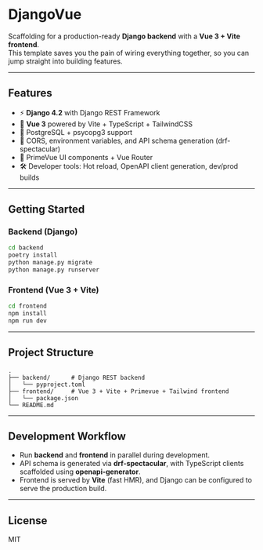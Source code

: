 # DjangoVue

Scaffolding for a production-ready **Django backend** with a **Vue 3 + Vite frontend**.  
This template saves you the pain of wiring everything together, so you can jump straight into building features.

---

## Features

- ⚡ **Django 4.2** with Django REST Framework  
- 🎨 **Vue 3** powered by Vite + TypeScript + TailwindCSS  
- 🔌 PostgreSQL + psycopg3 support  
- 🔐 CORS, environment variables, and API schema generation (drf-spectacular)  
- 🧩 PrimeVue UI components + Vue Router  
- 🛠 Developer tools: Hot reload, OpenAPI client generation, dev/prod builds  

---

## Getting Started

### Backend (Django)
```bash
cd backend
poetry install
python manage.py migrate
python manage.py runserver
```

### Frontend (Vue 3 + Vite)
```bash
cd frontend
npm install
npm run dev
```

---

## Project Structure
```
.
├── backend/      # Django REST backend
│   └── pyproject.toml
├── frontend/     # Vue 3 + Vite + Primevue + Tailwind frontend
│   └── package.json
└── README.md
```

---

## Development Workflow

- Run **backend** and **frontend** in parallel during development.  
- API schema is generated via **drf-spectacular**, with TypeScript clients scaffolded using **openapi-generator**.  
- Frontend is served by **Vite** (fast HMR), and Django can be configured to serve the production build.  

---

## License
MIT
